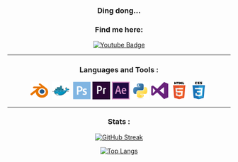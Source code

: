 <div id="header" align="center">
  
  ### Ding dong...

  ### Find me here:
<div id="badges">
  <a href="https://discord.com/users/719243716853891163">
    <img src="https://img.shields.io/badge/Discord-blue?style=for-the-badge&logo=discord&logoColor=white" alt="Youtube Badge"/>
  </a>
  
  
---
  
### Languages and Tools :

</div>
<div align="center">
  <img src="https://github.com/devicons/devicon/blob/master/icons/blender/blender-original.svg" title="Blender" alt="Blender" width="40" height="40"/>&nbsp;
  <img src="https://github.com/devicons/devicon/blob/master/icons/docker/docker-original.svg" title="Docker" alt="Docker" width="40" height="40"/>&nbsp;
  <img src="https://github.com/devicons/devicon/blob/master/icons/photoshop/photoshop-plain.svg" title="Photoshop" **alt="Photoshop" width="40" height="40"/>
  <img src="https://github.com/devicons/devicon/blob/master/icons/premierepro/premierepro-plain.svg" title="Premiere pro" **alt="Premiere pro" width="40" height="40"/>
  <img src="https://github.com/devicons/devicon/blob/master/icons/aftereffects/aftereffects-original.svg" title="After Effects" **alt="After Effects" width="40" height="40"/>
  <img src="https://github.com/devicons/devicon/blob/master/icons/python/python-original.svg" title="Python" **alt="Python" width="40" height="40"/>
  <img src="https://github.com/devicons/devicon/blob/master/icons/visualstudio/visualstudio-plain.svg" title="Visualstudio" **alt="Visualstudio" width="40" height="40"/>
  <img src="https://github.com/devicons/devicon/blob/master/icons/html5/html5-original-wordmark.svg" title="HTML" **alt="HTML" width="40" height="40"/>
  <img src="https://github.com/devicons/devicon/blob/master/icons/css3/css3-original-wordmark.svg" title="CSS" **alt="CSS" width="40" height="40"/>
  
---

###  Stats :
[![GitHub Streak](http://github-readme-streak-stats.herokuapp.com?user=pandy999&theme=dark&background=000000)](https://git.io/streak-stats)

[![Top Langs](https://github-readme-stats.vercel.app/api/top-langs/?username=pandy999&layout=compact&theme=dark)](https://github.com/anuraghazra/github-readme-stats)

